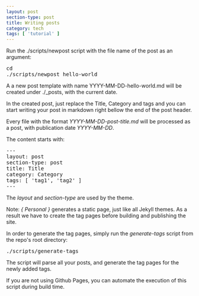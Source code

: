 ```yaml
---
layout: post
section-type: post
title: Writing posts
category: tech
tags: [ 'tutorial' ]
---
```


Run the ./scripts/newpost script with the file name of the post as an argument:

<pre style="text-align: left">
cd <your { personal } repo>
./scripts/newpost hello-world
</pre>

A a new post template with name YYYY-MM-DD-hello-world.md will be created under ./_posts, with the current date.

In the created post, just replace the Title, Category and tags and you can
start writing your post in markdown right bellow the end of the post header.

Every file with the format <i>YYYY-MM-DD-post-title.md</i> will be processed as a
post, with publication date <i>YYYY-MM-DD</i>.

The content starts with:

<pre style="text-align: left">
---
layout: post
section-type: post
title: Title
category: Category
tags: [ 'tag1', 'tag2' ]
---
</pre>

The *layout* and *section-type* are used by the theme.

Note: *{ Personal }* generates a static page, just like all Jekyll themes.
As a result we have to create the tag pages before building and publishing the site.

In order to generate the tag pages, simply run the *generate-tags* script from the repo's root directory:

<pre style="text-align: left">
./scripts/generate-tags
</pre>

The script will parse all your posts, and generate the tag pages for the newly added tags.

If you are not using Github Pages, you can automate the execution of this script during build time.
